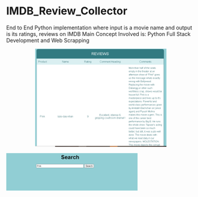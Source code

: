 # IMDB_Review_Collector
End to End Python implementation where input is a movie name and output is its ratings, reviews on IMDB
Main Concept Involved is: Python Full Stack Development and Web Scrapping

<p align="center">
  <img src="Capture.PNG" width="350" title="hover text">
  
</p>
<p>
<img src="Capture1.PNG" width="350" alt="accessibility text">
 </p>
